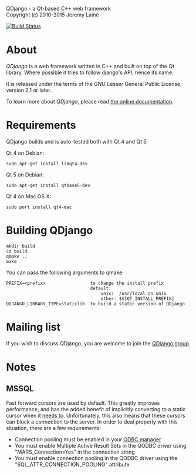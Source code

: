 QDjango - a Qt-based C++ web framework  
Copyright (c) 2010-2015 Jeremy Lainé

[![Build Status](https://travis-ci.org/hicknhack-software/qdjango.svg)](https://travis-ci.org/hicknhack-software)

About
=====

_QDjango_ is a web framework written in C++ and built on top of the Qt library.
Where possible it tries to follow django's API, hence its name.

It is released under the terms of the GNU Lesser General Public License, version 2.1 or later.

To learn more about _QDjango_, please read [the online documentation](http://doc.qdjango.org/).

Requirements
============

QDjango builds and is auto-tested both with Qt 4 and Qt 5.

Qt 4 on Debian:

    sudo apt-get install libqt4-dev

Qt 5 on Debian:

    sudo apt-get install qtbase5-dev

Qt 4 on Mac OS X:

    sudo port install qt4-mac

Building QDjango
================

    mkdir build
    cd build
    qmake ..
    make

You can pass the following arguments to qmake:

    PREFIX=<prefix>                 to change the install prefix
                                    default:
                                        unix:  /usr/local on unix
                                        other: $$[QT_INSTALL_PREFIX]
    QDJANGO_LIBRARY_TYPE=staticlib  to build a static version of QDjango

Mailing list
============

If you wish to discuss QDjango, you are welcome to join the [QDjango group](http://groups.google.com/group/qdjango).

Notes
======

MSSQL
-----

Fast forward cursors are used by default. This greatly improves performance, and has the added benefit of implicitly converting to a static cursor when it [needs to]( http://technet.microsoft.com/en-us/library/aa172573(v=sql.80).aspx). Unfortunately, this also means that these cursors can block a connection to the server. In order to deal properly with this situation, there are a few requirements:

- Connection pooling must be enabled in your [ODBC manager](http://www.unixodbc.org/doc/conn_pool.html)
- You must enable Multiple Active Result Sets in the QODBC driver using "MARS_Connection=Yes" in the connection string
- You must enable connection pooling in the QODBC driver using the "SQL_ATTR_CONNECTION_POOLING" attribute
